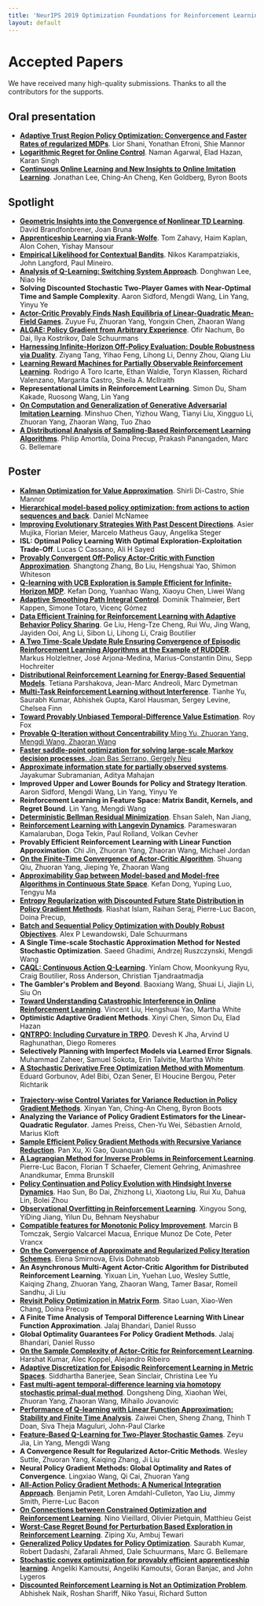 ```yaml
---
title: 'NeurIPS 2019 Optimization Foundations for Reinforcement Learning Workshop'
layout: default
---
```



# Accepted Papers

We have received many high-quality submissions. Thanks to all the contributors for the supports.

<!-- The order below is random. 
Some papers will be selected to give an additional oral/spotlight presentation, which will be announced soon. -->

## Oral presentation
- <a href="assets/accepted_papers/2.pdf">**Adaptive Trust Region Policy Optimization: Convergence and Faster Rates of regularized MDPs**</a>. Lior Shani, Yonathan Efroni, Shie Mannor
- <a href="assets/accepted_papers/37.pdf">**Logarithmic Regret for Online Control**</a>. Naman Agarwal, Elad Hazan, Karan Singh	
- <a href="assets/accepted_papers/55.pdf">**Continuous Online Learning and New Insights to Online Imitation Learning**</a>. Jonathan Lee, Ching-An Cheng, Ken Goldberg, Byron Boots

## Spotlight
- <a href="assets/accepted_papers/7.pdf">**Geometric Insights into the Convergence of Nonlinear TD Learning**</a>. David Brandfonbrener, Joan Bruna
- <a href="assets/accepted_papers/10.pdf">**Apprenticeship Learning via Frank-Wolfe**</a>.  Tom Zahavy, Haim Kaplan, Alon Cohen, Yishay Mansour	
- <a href="assets/accepted_papers/22.pdf">**Empirical Likelihood for Contextual Bandits**</a>. Nikos Karampatziakis, John Langford, Paul Mineiro.
- <a href="assets/accepted_papers/27.pdf">**Analysis of Q-Learning: Switching System Approach**</a>. Donghwan Lee, Niao He
- **Solving Discounted Stochastic Two-Player Games with Near-Optimal Time and Sample Complexity**. Aaron Sidford, Mengdi Wang, Lin Yang, Yinyu Ye
- <a href="assets/accepted_papers/42.pdf">**Actor-Critic Provably Finds Nash Equilibria of Linear-Quadratic Mean-Field Games**</a>. Zuyue Fu, Zhuoran Yang, Yongxin Chen, Zhaoran Wang
- <a href="assets/accepted_papers/44.pdf">**ALGAE: Policy Gradient from Arbitrary Experience**</a>.	Ofir Nachum, Bo Dai, Ilya  Kostrikov, Dale  Schuurmans
- <a href="assets/accepted_papers/48.pdf">**Harnessing Infinite-Horizon Off-Policy Evaluation: Double Robustness via Duality**</a>. Ziyang Tang, Yihao Feng, Lihong Li, Denny Zhou, Qiang Liu
- <a href="assets/accepted_papers/49.pdf">**Learning Reward Machines for Partially Observable Reinforcement Learning**</a>. Rodrigo A Toro Icarte, Ethan Waldie, Toryn  Klassen,  Richard Valenzano, Margarita  Castro, Sheila A.  McIlraith	
- **Representational Limits in Reinforcement Learning**. Simon Du, Sham Kakade, Ruosong Wang, Lin Yang
- <a href="assets/accepted_papers/54.pdf">**On Computation and Generalization of Generative Adversarial Imitation Learning**</a>. Minshuo Chen, Yizhou Wang, Tianyi  Liu, Xingguo Li, Zhuoran Yang, Zhaoran Wang, Tuo Zhao
- <a href="assets/accepted_papers/69.pdf">**A Distributional Analysis of Sampling-Based Reinforcement Learning Algorithms**</a>. Philip Amortila, Doina Precup, Prakash  Panangaden, Marc G. Bellemare	

## Poster

- <a href="assets/accepted_papers/17.pdf">**Kalman Optimization for Value Approximation**</a>. Shirli Di-Castro, Shie Mannor
- <a href="assets/accepted_papers/51.pdf">**Hierarchical model-based policy optimization: from actions to action sequences and back**</a>. Daniel McNamee
- <a href="assets/accepted_papers/35.pdf">**Improving Evolutionary Strategies With Past Descent Directions**</a>. Asier Mujika, Florian Meier, Marcelo Matheus Gauy, Angelika Steger
- **ISL: Optimal Policy Learning With Optimal Exploration-Exploitation Trade-Off**. Lucas C Cassano, Ali H Sayed
- <a href="assets/accepted_papers/13.pdf">**Provably Convergent Off-Policy Actor-Critic with Function Approximation**</a>. Shangtong Zhang, Bo Liu, Hengshuai Yao, Shimon Whiteson
- <a href="assets/accepted_papers/18.pdf">**Q-learning with UCB Exploration is Sample Efficient for Infinite-Horizon MDP**</a>.	Kefan Dong, Yuanhao Wang, Xiaoyu Chen, Liwei Wang
- <a href="assets/accepted_papers/21.pdf">**Adaptive Smoothing Path Integral Control**</a>. Dominik Thalmeier, Bert Kappen, Simone Totaro, Vicenç Gómez
- <a href="assets/accepted_papers/65.pdf">**Data Efficient Training for Reinforcement Learning with Adaptive Behavior Policy Sharing**</a>. Ge Liu, Heng-Tze Cheng, Rui  Wu, Jing  Wang, Jayiden Ooi, Ang Li, Sibon Li, Lihong Li, Craig Boutilier
- <a href="assets/accepted_papers/11.pdf">**A Two Time-Scale Update Rule Ensuring Convergence of Episodic Reinforcement Learning Algorithms at the Example of RUDDER**</a>. Markus 	Holzleitner, José Arjona-Medina, Marius-Constantin  Dinu, Sepp  Hochreiter
- <a href="assets/accepted_papers/34.pdf">**Distributional Reinforcement Learning for Energy-Based Sequential Models**</a>. Tetiana Parshakova, Jean-Marc Andreoli, Marc Dymetman
- <a href="assets/accepted_papers/16.pdf">**Multi-Task Reinforcement Learning without Interference**</a>. Tianhe Yu, Saurabh Kumar, Abhishek Gupta, Karol Hausman, Sergey Levine, Chelsea Finn
- <a href="assets/accepted_papers/73.pdf">**Toward Provably Unbiased Temporal-Difference Value Estimation**</a>. Roy Fox
- <a href="assets/accepted_papers/60.pdf">**Provable Q-Iteration without Concentrability** Ming Yu, Zhuoran Yang, Mengdi Wang, Zhaoran Wang
- **Faster saddle-point optimization for solving large-scale Markov decision processes**. Joan Bas Serrano, Gergely Neu
- <a href="assets/accepted_papers/45.pdf">**Approximate information state for partially observed systems**</a>. Jayakumar Subramanian, Aditya Mahajan
- **Improved Upper and Lower Bounds for Policy and Strategy Iteration**. Aaron Sidford, Mengdi Wang, Lin  Yang, Yinyu Ye
- **Reinforcement Learning in Feature Space: Matrix Bandit, Kernels, and Regret Bound**. Lin Yang, Mengdi Wang
- <a href="assets/accepted_papers/8.pdf">**Deterministic Bellman Residual Minimization**</a>. Ehsan Saleh, Nan Jiang,
- <a href="assets/accepted_papers/36.pdf">**Reinforcement Learning with Langevin Dynamics**</a>. Parameswaran Kamalaruban, Doga Tekin, Paul Rolland, Volkan Cevher
- **Provably Efficient Reinforcement Learning with Linear Function Approximation**. Chi Jin, Zhuoran Yang, Zhaoran Wang, Michael Jordan
- <a href="assets/accepted_papers/43.pdf">**On the Finite-Time Convergence of Actor-Critic Algorithm**</a>.	Shuang Qiu, Zhuoran Yang, Jieping Ye, Zhaoran Wang
- <a href="assets/accepted_papers/67.pdf">**Approximability Gap between Model-based and Model-free Algorithms in Continuous State Space**</a>. Kefan Dong, Yuping Luo, Tengyu Ma
- <a href="assets/accepted_papers/15.pdf">**Entropy Regularization with Discounted Future State Distribution in Policy Gradient Methods**</a>. Riashat Islam, Raihan Seraj, Pierre-Luc Bacon, Doina Precup,
- <a href="assets/accepted_papers/75.pdf">**Batch and Sequential Policy Optimization with Doubly Robust Objectives**</a>. Alex P Lewandowski, Dale Schuurmans
- **A Single Time-scale Stochastic Approximation Method for Nested Stochastic Optimization**. Saeed Ghadimi, Andrzej Ruszczynski, Mengdi Wang
- <a href="assets/accepted_papers/63.pdf">**CAQL: Continuous Action Q-Learning**</a>. Yinlam Chow, Moonkyung Ryu, Craig Boutilier, Ross Anderson, Christian Tjandraatmadja 
- **The Gambler's Problem and Beyond**. Baoxiang Wang, Shuai  Li, Jiajin Li, Siu	On
- <a href="assets/accepted_papers/52.pdf">**Toward Understanding Catastrophic Interference in Online Reinforcement Learning**</a>. Vincent Liu, Hengshuai Yao, Martha White
- **Optimistic Adaptive Gradient Methods**. Xinyi Chen, Simon Du, Elad Hazan
- <a href="assets/accepted_papers/38.pdf">**QNTRPO: Including Curvature in TRPO**</a>. Devesh K Jha, Arvind U Raghunathan, Diego Romeres
- **Selectively Planning with Imperfect Models via Learned Error Signals**. Muhammad Zaheer, Samuel Sokota, Erin Talvitie, Martha White
- <a href="assets/accepted_papers/6.pdf">**A Stochastic Derivative Free Optimization Method with Momentum**</a>. Eduard Gorbunov, Adel Bibi, Ozan Sener, El Houcine Bergou, Peter Richtarik
<!-- <a href="assets/accepted_papers/42.pdf">**Actor-Critic Provably Finds Nash Equilibria of Linear-Quadratic Mean-Field Games**</a>. Zuyue Fu, Zhuoran Yang, Yongxin Chen, Zhaoran Wang-->
- <a href="assets/accepted_papers/29.pdf">**Trajectory-wise Control Variates for Variance Reduction in Policy Gradient Methods**</a>. Xinyan Yan, Ching-An Cheng, Byron Boots
- **Analyzing the Variance of Policy Gradient Estimators for the Linear-Quadratic Regulator**. James Preiss, Chen-Yu Wei, Sébastien Arnold, Marius Kloft
- <a href="assets/accepted_papers/3.pdf">**Sample Efficient Policy Gradient Methods with Recursive Variance Reduction**</a>. Pan Xu, Xi Gao, Quanquan Gu
- <a href="assets/accepted_papers/70.pdf">**A Lagrangian Method for Inverse Problems in Reinforcement Learning**</a>. Pierre-Luc Bacon, Florian T Schaefer, Clement Gehring, Animashree Anandkumar, Emma Brunskill
- <a href="assets/accepted_papers/19.pdf">**Policy Continuation and Policy Evolution with Hindsight Inverse Dynamics**</a>. Hao Sun, Bo Dai, Zhizhong Li, Xiaotong Liu, Rui  Xu, Dahua Lin, Bolei Zhou
- <a href="assets/accepted_papers/25.pdf">**Observational Overfitting in Reinforcement Learning**</a>. Xingyou Song, YiDing Jiang, Yilun Du, Behnam Neyshabur
- <a href="assets/accepted_papers/71.pdf">**Compatible features for Monotonic Policy Improvement**</a>. Marcin B Tomczak, Sergio Valcarcel Macua, Enrique Munoz De Cote, Peter Vrancx
- <a href="assets/accepted_papers/41.pdf">**On the Convergence of Approximate and Regularized Policy Iteration Schemes**</a>. Elena Smirnova, Elvis Dohmatob
- **An Asynchronous Multi-Agent Actor-Critic Algorithm for Distributed Reinforcement Learning**. Yixuan Lin, Yuehan Luo, Wesley Suttle, Kaiqing Zhang, Zhuoran Yang, Zhaoran  Wang, Tamer Basar, Romeil Sandhu, Ji Liu
- <a href="assets/accepted_papers/20.pdf">**Revisit Policy Optimization in Matrix Form**</a>. Sitao Luan, Xiao-Wen Chang, Doina Precup
- **A Finite Time Analysis of Temporal Difference Learning With Linear Function Approximation**. Jalaj Bhandari, Daniel Russo
- **Global Optimality Guarantees For Policy Gradient Methods**. Jalaj Bhandari, Daniel Russo
- <a href="assets/accepted_papers/39.pdf">**On the Sample Complexity of Actor-Critic for Reinforcement Learning**</a>. Harshat Kumar, Alec Koppel, Alejandro Ribeiro
- <a href="assets/accepted_papers/1.pdf">**Adaptive Discretization for Episodic Reinforcement Learning in Metric Spaces**</a>. Siddhartha Banerjee, Sean Sinclair, Christina Lee Yu
- <a href="assets/accepted_papers/5.pdf">**Fast multi-agent temporal-difference learning via homotopy stochastic primal-dual method**</a>. Dongsheng Ding, Xiaohan Wei, Zhuoran Yang, Zhaoran Wang, Mihailo Jovanovic
- <a href="assets/accepted_papers/50.pdf">**Performance of Q-learning with Linear Function Approximation: Stability and Finite Time Analysis**</a>. Zaiwei Chen, Sheng Zhang, Thinh T Doan, Siva Theja Maguluri, John-Paul Clarke
- <a href="assets/accepted_papers/14.pdf">**Feature-Based Q-Learning for Two-Player Stochastic Games**</a>. Zeyu Jia, Lin Yang, Mengdi Wang
- **A Convergence Result for Regularized Actor-Critic Methods**. Wesley Suttle, Zhuoran  Yang, Kaiqing Zhang, Ji Liu
- **Neural Policy Gradient Methods: Global Optimality and Rates of Convergence**. Lingxiao Wang, Qi Cai, Zhuoran Yang
- <a href="assets/accepted_papers/72.pdf">**All-Action Policy Gradient Methods: A Numerical Integration Approach**</a>. Benjamin Petit, Loren Amdahl-Culleton, Yao Liu, Jimmy Smith, Pierre-Luc Bacon
- <a href="assets/accepted_papers/40.pdf">**On Connections between Constrained Optimization and Reinforcement Learning**</a>. Nino Vieillard, Olivier Pietquin, Matthieu Geist
- <a href="assets/accepted_papers/24.pdf">**Worst-Case Regret Bound for Perturbation Based Exploration in Reinforcement Learning**</a>. Ziping Xu, Ambuj Tewari
- <a href="assets/accepted_papers/68.pdf">**Generalized Policy Updates for Policy Optimization**</a>. Saurabh Kumar, Robert Dadashi, Zafarali Ahmed, Dale Schuurmans, Marc G. Bellemare
- <a href="assets/accepted_papers/74.pdf">**Stochastic convex optimization for provably efficient apprenticeship learning**</a>.  Angeliki Kamoutsi, Angeliki Kamoutsi, Goran Banjac, and John Lygeros
- <a href="assets/accepted_papers/66.pdf">**Discounted Reinforcement Learning is Not an Optimization Problem**</a>. Abhishek Naik, Roshan Shariff, Niko Yasui, Richard Sutton

